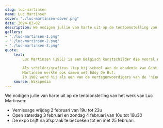 ```yaml
---
slug: luc-martinsen
name: Luc Martinsen
cover: "./luc-martinsen-cover.png"
date: 2024-02-02
description: We nodigen jullie van harte uit op de tentoonstelling van het werk van Luc Martinsen.
gallery:
- "./luc-martinsen-1.png"
- "./luc-martinsen-2.png"
- "./luc-martinsen-3.png"
quote:
    text:
        Luc Martinsen (1951) is een Belgisch kunstschilder die vooral werkt binnen het kader van het neo-expressionisme.
    
        Als schilder/graficus liep hij school aan de academie van Gent, later was hij leerling van Etienne Elias.
        Martinsen werkte ook samen met Eddy De Buf.
        In 1982 werd hij als een van de vertegenwoordigers van de 'nieuwe Schilderkunst' opgenomen in de collectie van het Mu.ZEE voorheen PMMK te Oostende.
    source: Wikipedia
---
```

We nodigen jullie van harte uit op de tentoonstelling van het werk van Luc Martinsen:
- Vernissage vrijdag 2 februari van 19u tot 22u
- Open zaterdag 3 februari en zondag 4 februari van 10u tot 16u30
- De expo blijft na afspraak te bezoeken tot en met 25 februari.
